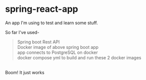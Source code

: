 # spring-react-app
 
An app I'm using to test and learn some stuff.

So far I've used- </br>
> Spring boot Rest API </br>
> Docker image of above spring boot app</br>
> app connects to PostgreSQL on docker </br>
> docker compose yml to build and run these 2 docker images </br>
</br>
Boom! It just works
